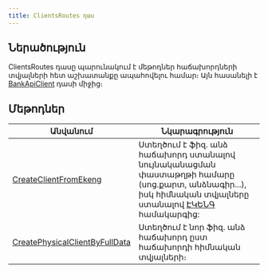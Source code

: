 ```yaml
---
title: ClientsRoutes դաս
---
```


## Ներածություն

ClientsRoutes դասը պարունակում է մեթոդներ հաճախորդների տվյալների հետ աշխատանքը ապահովելու համար։
Այն հասանելի է [BankApiClient](../types/BankApiClient.md) դասի միջից։

## Մեթոդներ

| Անվանում | Նկարագրություն |
|----------|----------------|
| [CreateClientFromEkeng](ClientsRoutes/CreateClientFromEkeng.md) | Ստեղծում է ֆիզ. անձ հաճախորդ ստանալով նույնականացման փաստաթղթի համարը (սոց.քարտ, անձնագիր...), իսկ հիմնական տվյալները ստանալով [ԷԿԵՆԳ](https://www.ekeng.am) համակարգից: |
| [CreatePhysicalClientByFullData](ClientsRoutes/CreatePhysicalClientByFullData.md) | Ստեղծում է նոր ֆիզ. անձ հաճախորդ ըստ հաճախորդի հիմնական տվյալների։ |
